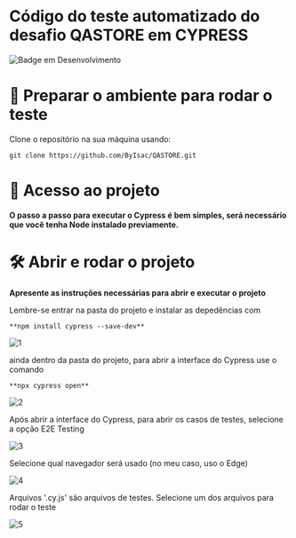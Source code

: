 # Código do teste automatizado do desafio QASTORE em CYPRESS

![Badge em Desenvolvimento](http://img.shields.io/static/v1?label=STATUS&message=EM%20DESENVOLVIMENTO&color=GREEN&style=for-the-badge)


# :hammer: Preparar o ambiente para rodar o teste

Clone o repositório na sua máquina usando:

```
git clone https://github.com/ByIsac/QASTORE.git
```

# 📁 Acesso ao projeto

**O passo a passo para executar o Cypress é bem simples, será necessário que você tenha Node instalado previamente.**

# 🛠️ Abrir e rodar o projeto

**Apresente as instruções necessárias para abrir e executar o projeto**

Lembre-se entrar na pasta do projeto e instalar as depedências com

```
**npm install cypress --save-dev**
```

![1](https://user-images.githubusercontent.com/126215076/221088669-2e496063-091d-41a3-b7fc-24ff7fd5b084.png)


ainda dentro da pasta do projeto, para abrir a interface do Cypress use o comando

```
**npx cypress open**
```

![2](https://user-images.githubusercontent.com/126215076/221088957-b6c6f273-d8da-46de-9bb9-97d5dbe1a6e2.png)


Após abrir a interface do Cypress, para abrir os casos de testes, selecione a opção E2E Testing

![3](https://user-images.githubusercontent.com/126215076/221088979-5506d643-ee4c-4aff-8144-4db62fcd1e4a.png)

Selecione qual navegador será usado (no meu caso, uso o Edge)

![4](https://user-images.githubusercontent.com/126215076/221089202-80fba2b9-4aa2-41f4-8eb6-61c2bacb9f39.png)

Arquivos '.cy.js' são arquivos de testes. Selecione um dos arquivos para rodar o teste

![5](https://user-images.githubusercontent.com/126215076/221089209-2ea24fac-5e5e-407d-a6ed-8bde7047e65b.png)



